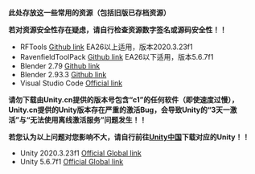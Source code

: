 **此处存放这一些常用的资源（包括旧版已存档资源）**

**若对资源安全性存在疑虑，请自行检查资源数字签名或源码安全性！！**

- RFTools [Github link](https://github.com/Leafx-code/RavenfieldCommunityResource/releases/download/Resource/RFTools.unitypackage)    EA26以上适用，版本2020.3.23f1
- RavenfieldToolPack [Github link](https://github.com/Leafx-code/RavenfieldCommunityResource/releases/download/Resource/RavenfieldToolsPack.zip)    EA26以下适用，版本5.6.7f1
- Blender 2.79    [Github link](https://github.com/Leafx-code/RavenfieldCommunityResource/releases/download/Resource/blender-2.79-windows64_2.msi)
- Blender 2.93.3    [Github link](https://github.com/Leafx-code/RavenfieldCommunityResource/releases/download/Resource/blender-2.93.3-windows-x64.msi)
- Visual Studio Code    [Official link](https://code.visualstudio.com/)


**请勿下载由Unity.cn提供的版本号包含“c1”的任何软件（即使速度过慢），Unity.cn提供的Unity版本存在严重的激活Bug，会导致Unity的“3天一激活”与“无法使用离线激活服务”问题发生！！**

**若您认为以上问题对您影响不大，请自行前往[Unity中国](https://www.unity.cn)下载对应的Unity！！**
- Unity 2020.3.23f1    [Official Global link](https://download.unity3d.com/download_unity/c5d91304a876/Windows64EditorInstaller/UnitySetup64-2020.3.23f1.exe)
- Unity 5.6.7f1    [Official Global link](https://download.unity3d.com/download_unity/e80cc3114ac1/Windows64EditorInstaller/UnitySetup64-5.6.7f1.exe)
